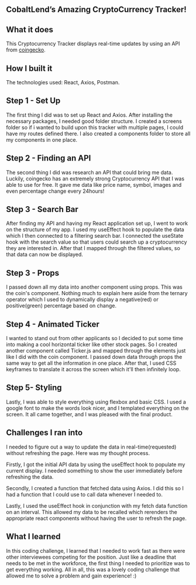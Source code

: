 ## **CobaltLend’s Amazing CryptoCurrency Tracker!**

## What it does

This Cryptocurrency Tracker displays real-time updates by using an API from [coingecko](https://www.coingecko.com/en/api#explore-api).

## How I built it

The technologies used: React, Axios, Postman.

## Step 1 - Set Up

The first thing I did was to set up React and Axios. After installing the necessary packages, I needed good folder structure. I created a screens folder so if i wanted to build upon this tracker with multiple pages, I could have my routes defined there. I also created a components folder to store all my components in one place.

## Step 2 - Finding an API

The second thing I did was research an API that could bring me data. Luckily, coingecko has an extremely strong Cryptocurrency API that I was able to use for free. It gave me data like price name, symbol, images and even percentage change every 24hours!

## Step 3 - Search Bar

After finding my API and having my React application set up, I went to work on the structure of my app. I used my useEffect hook to populate the data which I then connected to a filtering search bar. I connected the useState hook with the search value so that users could search up a cryptocurrency they are interested in. After that I mapped through the filtered values, so that data can now be displayed.

## Step 3 - Props

I passed down all my data into another component using props. This was the coin's component. Nothing much to explain here aside from the ternary operator which I used to dynamically display a negative(red) or positive(green) percentage based on change.

## Step 4 - Animated Ticker

I wanted to stand out from other applicants so I decided to put some time into making a cool horizontal ticker like other stock pages. So I created another component called Ticker.js and mapped through the elements just like I did with the coin component. I passed down data through props the same way to get all the information in one place. After that, I used CSS
keyframes to translate it across the screen which it'll then infinitely loop.

## Step 5- Styling

Lastly, I was able to style everything using flexbox and basic CSS. I used a google font to make the words look nicer, and I templated everything on the screen. It all came together, and I was pleased with the final product.

## Challenges I ran into

I needed to figure out a way to update the data in real-time(requested) without refreshing the page. Here was my thought process.

Firstly, I got the initial API data by using the useEffect hook to populate my current display. I needed something to show the user immediately before refreshing the data.

Secondly, I created a function that fetched data using Axios. I did this so I had a function that I could use to call data whenever I needed to.

Lastly, I used the useEffect hook in conjunction with my fetch data function on an interval. This allowed my data to be recalled which rerenders the appropriate react components without having the user to refresh the page.

## What I learned

In this coding challenge, I learned that I needed to work fast as there were other interviewees competing for the position. Just like a deadline that needs to be met in the workforce, the first thing I needed to prioritize was to get everything working. All in all, this was a lovely coding challenge that allowed me to solve a problem and gain experience! :)
